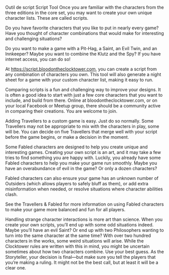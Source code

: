 Outil de script
Script Tool
Once you are familiar with the characters from the three editions in the core set, you may want to create your own unique character lists. These are called scripts.

Do you have favorite characters that you like to put in nearly every game? Have you thought of character combinations that would make for interesting and challenging situations?

Do you want to make a game with a Pit-Hag, a Saint, an Evil Twin, and an Innkeeper? Maybe you want to combine the Klutz and the Spy? If you have internet access, you can do so!

At https://script.bloodontheclocktower.com, you can create a script from any combination of characters you own. This tool will also generate a night sheet for a game with your custom character list, making it easy to run.

Comparing scripts is a fun and challenging way to improve your designs. It is often a good idea to start with just a few core characters that you want to include, and build from there. Online at bloodontheclocktower.com, or on your local Facebook or Meetup group, there should be a community active in comparing their creations. You are welcome to join.

Adding Travellers to a custom game is easy. Just do so normally. Some Travellers may not be appropriate to mix with the characters in play, some will be. You can decide on five Travellers that merge well with your script before the game begins, or make a decision in the moment.

Some Fabled characters are designed to help you create unique and interesting games. Creating your own script is an art, and it may take a few tries to find something you are happy with. Luckily, you already have some Fabled characters to help you make your game run smoothly. Maybe you have an overabundance of evil in the game? Or only a dozen characters?

Fabled characters can also ensure your game has an unknown number of Outsiders (which allows players to safely bluff as them), or add extra misinformation when needed, or resolve situations where character abilities clash.

See the Travellers & Fabled for more information on using Fabled characters to make your game more balanced and fun for all players.

Handling strange character interactions is more art than science. When you create your own scripts, you’ll end up with some odd situations indeed. Maybe you’ll have an evil Saint? Or end up with two Philosophers wanting to turn into the same character at the same time? With over two hundred characters in the works, some weird situations will arise. While the Clocktower rules are written with this in mind, you might be uncertain sometimes about how two characters combine. Use your best guess. As the Storyteller, your decision is final—but make sure you tell the players that you’re making a ruling. It might not be the best call, but at least it will be a clear one.

